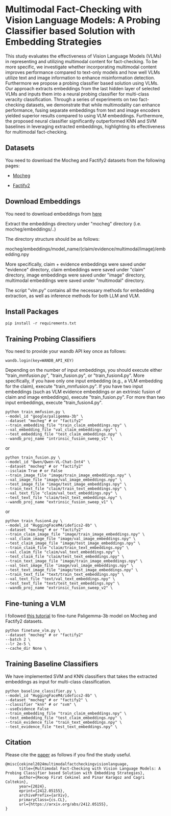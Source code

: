 # Multimodal Fact-Checking with Vision Language Models: A Probing Classifier based Solution with Embedding Strategies

This study evaluates the effectiveness of Vision Language Models (VLMs) in representing and utilizing multimodal content for fact-checking. To be more specific, we investigate whether incorporating multimodal content improves performance compared to text-only models and how well VLMs utilize text and image information to enhance misinformation detection. Furthermore we propose a probing classifier based solution using VLMs. Our approach extracts embeddings from the last hidden layer of selected VLMs and inputs them into a neural probing classifier for multi-class veracity classification. Through a series of experiments on two fact-checking datasets, we demonstrate that while multimodality can enhance performance, fusing separate embeddings from text and image encoders yielded superior results compared to using VLM embeddings. Furthermore, the proposed neural classifier significantly outperformed KNN and SVM baselines in leveraging extracted embeddings, highlighting its effectiveness for multimodal fact-checking.

## Datasets

You need to download the Mocheg and Factify2 datasets from the following pages:

- [Mocheg](https://github.com/VT-NLP/Mocheg)

- [Factify2](https://aiisc.ai/defactify2/factify.html)

## Download Embeddings
You need to download embeddings from [here](https://drive.google.com/drive/folders/1DtiAZfqZYm5hsHj9V0VDe2C6acxrkNM7?usp=sharing)

Extract the embeddings directory under "mocheg" directory (i.e. mocheg/embeddings/..)

The directory structure should be as follows:

mocheg/embeddings/model_name/(claim/evidence/multimodal/image)/embedding.npy

More specifically, 
claim + evidence embeddings were saved under "evidence" directory, 
claim embeddings were saved under "claim" directory,
image embeddings were saved under "image" directory,
multimodal embeddings were saved under "multimodal" directory. 

The script "vlm.py" contains all the necessary methods for embedding extraction, as well as inference methods for both LLM and VLM.

## Install Packages
```
pip install -r requirements.txt
```


## Training Probing Classifiers

You need to provide your wandb API key once as follows:
```
wandb.login(key=WANDB_API_KEY)
```

Depending on the number of input embeddings, you should execute either "train_mmfusion.py", "train_fusion.py", or "train_fusion4.py". More specifically, if you have only one input embedding (e.g., a VLM embedding for the claim), execute "train_mmfusion.py". If you have two input embeddings (such as VLM evidence embeddings or an extrinsic fusion of claim and image embeddings), execute "train_fusion.py". For more than two input embeddings, execute "train_fusion4.py".

```
python train_mmfusion.py \
--model_id "google/paligemma-3b" \
--dataset "mocheg" # or "factify2"
--train_embedding_file "train_claim_embeddings.npy" \
--val_embedding_file "val_claim_embeddings.npy" \
--test_embedding_file "test_claim_embeddings.npy" \
--wandb_proj_name "intrinsic_fusion_sweep_v1" \ 
```

or 

```
python train_fusion.py \
--model_id "Qwen/Qwen-VL-Chat-Int4" \
--dataset "mocheg" # or "factify2"
--isclaim True # or False
--train_image_file "image/train_image_embeddings.npy" \
--val_image_file "image/val_image_embeddings.npy" \
--test_image_file "image/test_image_embeddings.npy" \
--train_text_file "claim/train_text_embeddings.npy" \
--val_text_file "claim/val_text_embeddings.npy" \
--test_text_file "claim/test_text_embeddings.npy" \
--wandb_proj_name "extrinsic_fusion_sweep_v1" \ 
```

or 

```
python train_fusion4.py \
--model_id "HuggingFaceM4/idefics2-8b" \
--dataset "mocheg" # or "factify2"
--train_claim_image_file "image/train_image_embeddings.npy" \
--val_claim_image_file "image/val_image_embeddings.npy" \
--test_claim_image_file "image/test_image_embeddings.npy" \
--train_claim_file "claim/train_text_embeddings.npy" \
--val_claim_file "claim/val_text_embeddings.npy" \
--test_claim_file "claim/test_text_embeddings.npy" \
--train_text_image_file "image/train_image_embeddings.npy" \
--val_text_image_file "image/val_image_embeddings.npy" \
--test_text_image_file "image/test_image_embeddings.npy" \
--train_text_file "text/train_text_embeddings.npy" \
--val_text_file "text/val_text_embeddings.npy" \
--test_text_file "text/test_text_embeddings.npy" \
--wandb_proj_name "extrinsic_fusion_sweep_v2" \ 
```

## Fine-tuning a VLM

I followed [this tutorial](https://huggingface.co/blog/paligemma) to fine-tune Paligemma-3b model on Mocheg and Factify2 datasets.
```
python finetune_vlm.py \
--dataset "mocheg" # or "factify2"
--batch 2 \
--lr 2e-5 \
--cache_dir None \
```


## Training Baseline Classifiers 

We have implemented SVM and KNN classifiers that takes the extracted embeddings as input for multi-class classification.

```
python baseline_classifier.py \
--model_id "HuggingFaceM4/idefics2-8b" \
--dataset "mocheg" # or "factify2" \
--classifier "knn" # or "svm" \
--useEvidence False
--train_embedding_file "train_claim_embeddings.npy" \
--test_embedding_file "test_claim_embeddings.npy" \
--train_evidence_file "train_text_embeddings.npy" \
--test_evidence_file "test_text_embeddings.npy" \
```


## Citation

Please cite the [paper](https://arxiv.org/abs/2412.05155) as follows if you find the study useful.
```
@misc{cekinel2024multimodalfactcheckingvisionlanguage,
      title={Multimodal Fact-Checking with Vision Language Models: A Probing Classifier based Solution with Embedding Strategies}, 
      author={Recep Firat Cekinel and Pinar Karagoz and Cagri Coltekin},
      year={2024},
      eprint={2412.05155},
      archivePrefix={arXiv},
      primaryClass={cs.CL},
      url={https://arxiv.org/abs/2412.05155}, 
}
```
